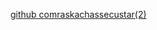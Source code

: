 [github comraskachassecustar(2)](https://github.com/Akshathkp/SecuStar/assets/115345358/3f625568-9ab7-4fc7-b28b-e2ac6ba5da02)

